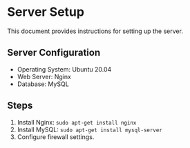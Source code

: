 # Server Setup

This document provides instructions for setting up the server.

## Server Configuration
- Operating System: Ubuntu 20.04
- Web Server: Nginx
- Database: MySQL

## Steps
1. Install Nginx: `sudo apt-get install nginx`
2. Install MySQL: `sudo apt-get install mysql-server`
3. Configure firewall settings.
